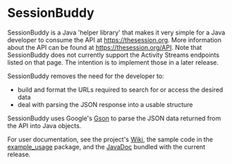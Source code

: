 # SessionBuddy

SessionBuddy is a Java 'helper library' that makes it very simple for a Java developer to consume the API at https://thesession.org.  More information about the API can be found at https://thesession.org/API.  Note that SessionBuddy does not currently support the Activity Streams endpoints listed on that page.  The intention is to implement those in a later release.

SessionBuddy removes the need for the developer to: 
* build and format the URLs required to search for or access the desired data
* deal with parsing the JSON response into a usable structure

SessionBuddy uses Google's [Gson](https://github.com/google/gson) to parse the JSON data returned from the API into Java objects.

For user documentation, see the project's [Wiki](https://github.com/ColmanOB/SessionBuddy/wiki), the sample code in the [example_usage](https://github.com/ColmanOB/SessionBuddy/tree/master/SessionBuddy/src/example_usage) package, and the [JavaDoc](https://github.com/ColmanOB/SessionBuddy/releases) bundled with the current release.

